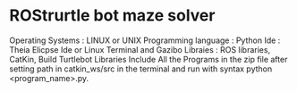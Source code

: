 # ROStrurtle bot maze solver
Operating Systems : LINUX or UNIX
Programming language : Python
Ide : Theia Elicpse Ide or Linux Terminal and Gazibo
Libraies : ROS libraries, CatKin, Build Turtlebot Libraries
Include All the Programs in the zip file after setting path in catkin_ws/src in the terminal and run with syntax python <program_name>.py.

